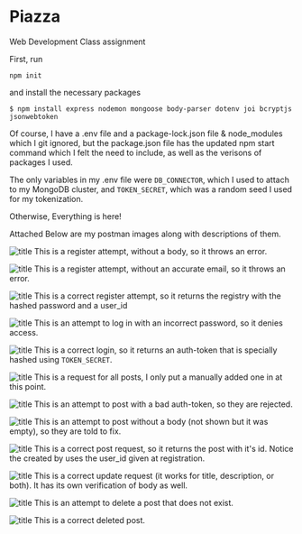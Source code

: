 # Piazza
Web Development Class assignment


First, run 
```shell
npm init
``` 
and install the necessary packages

```shell
$ npm install express nodemon mongoose body-parser dotenv joi bcryptjs jsonwebtoken
```

Of course, I have a .env file and a package-lock.json file & node_modules which I git ignored, but the package.json file has the updated npm start command which I felt the need to include, as well as the verisons of packages I used.

The only variables in my .env file were `DB_CONNECTOR`, which I used to attach to my MongoDB cluster, and `TOKEN_SECRET`, which was a random seed I used for my tokenization.

Otherwise, Everything is here!

Attached Below are my postman images along with descriptions of them.

![title](Images/1.png)
This is a register attempt, without a body, so it throws an error.

![title](Images/2.png)
This is a register attempt, without an accurate email, so it throws an error.

![title](Images/3.png)
This is a correct register attempt, so it returns the registry with the hashed password and a user_id

![title](Images/4.png)
This is an attempt to log in with an incorrect password, so it denies access.

![title](Images/5.png)
This is a correct login, so it returns an auth-token that is specially hashed using `TOKEN_SECRET`.

![title](Images/6.png)
This is a request for all posts, I only put a manually added one in at this point.

![title](Images/7.png)
This is an attempt to post with a bad auth-token, so they are rejected.

![title](Images/8.png)
This is an attempt to post without a body (not shown but it was empty), so they are told to fix.

![title](Images/9.png)
This is a correct post request, so it returns the post with it's id. Notice the created by uses the user_id given at registration.

![title](Images/10.png)
This is a correct update request (it works for title, description, or both). It has its own verification of body as well.

![title](Images/11.png)
This is an attempt to delete a post that does not exist.

![title](Images/12.png)
This is a correct deleted post.